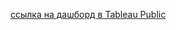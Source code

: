 [ссылка на дашборд в Tableau Public](https://public.tableau.com/views/__16711395666830/Dashboard1?:language=en-US&publish=yes&:display_count=n&:origin=viz_share_link)

